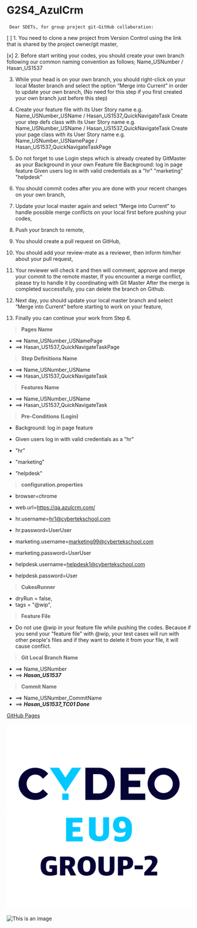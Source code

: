 # G2S4_AzulCrm
` Dear SDETs, for group project git-GitHub collaboration:` 

[ ] 1. You need to clone a new project from Version Control using the link that is shared by the project
owner/git master,

[x] 2. Before start writing your codes, you should create your own branch following our common
naming convention as follows;
Name_USNumber / Hasan_US1537

3. While your head is on your own branch, you should right-click on your local Master branch and
select the option “Merge into Current” in order to update your own branch, (No need for this
step if you first created your own branch just before this step)

4. Create your feature file with its User Story name e.g.
Name_USNumber_USName / Hasan_US1537_QuickNavigateTask
Create your step defs class with its User Story name e.g.
Name_USNumber_USName / Hasan_US1537_QuickNavigateTask
Create your page class with its User Story name e.g.
Name_USNumber_USNamePage / Hasan_US1537_QuickNavigateTaskPage

5. Do not forget to use Login steps which is already created by GitMaster as your Background
in your own Feature file
Background: log in page feature
Given users log in with valid credentials as a "hr"
                                               "marketing"
                                               "helpdesk"

6. You should commit codes after you are done with your recent changes on your own branch,

7. Update your local master again and select “Merge into Current” to handle possible merge
conflicts on your local first before pushing your codes,

8. Push your branch to remote,

9. You should create a pull request on GitHub,

10. You should add your review-mate as a reviewer, then inform him/her about your pull request,

11. Your reviewer will check it and then will comment, approve and merge your commit to the
remote master,
If you encounter a merge conflict, please try to handle it by coordinating with Git Master
After the merge is completed successfully, you can delete the branch on Github.

12. Next day, you should update your local master branch and select “Merge into Current”
before starting to work on your feature,

13. Finally you can continue your work from Step 6.



>**Pages Name**	
>
   - ==> Name_USNumber_USNamePage
   - ==> Hasan_US1537_QuickNavigateTaskPage


>**Step Definitions Name**
>
   - ==> Name_USNumber_USName
   - ==> Hasan_US1537_QuickNavigateTask
    
    
>**Features Name** 
>
   - ==> Name_USNumber_USName
   - ==> Hasan_US1537_QuickNavigateTask


>**Pre-Conditions (Login)**
>
   - Background: log in page feature
   - Given users log in with valid credentials as a "hr"  
    
   - "hr"    
   - "marketing"
   - "helpdesk"


>**configuration.properties**
>
   - browser=chrome
   - web.url=https://qa.azulcrm.com/

   - hr.username=hr1@cybertekschool.com
   - hr.password=UserUser

   - marketing.username=marketing99@cybertekschool.com
   - marketing.password=UserUser

   - helpdesk.username=helpdesk1@cybertekschool.com
   - helpdesk.password=User


>**CukesRunner**
>
   - dryRun = false,
   - tags = "@wip",


>**Feature File**
>
- Do not use @wip in your feature file while pushing the codes.
Because if you send your "feature file" with @wip, your test
cases will run with other people's files and if they want to
delete it from your file, it will cause conflict.


>**Git Local Branch Name**
>
   - ==> Name_USNumber
   - ==> ***Hasan_US1537***


>**Commit Name**
>
   - ==> Name_USNumber_CommitName
   - ==> ***Hasan_US1537_TC01 Done***

[GitHub Pages](https://github.com/hsnakd/G2S4_AzulCrm)

![This is an image](https://github.com/hsnakd/G2S4_AzulCrm/blob/master/CYDEO.png)

![This is an image](https://myoctocat.com/assets/images/base-octocat.svg)
